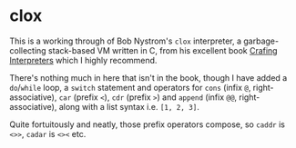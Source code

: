 # clox

This is a working through of Bob Nystrom's `clox` interpreter, a garbage-collecting stack-based VM written in C,
from his excellent book [Crafing Interpreters](http://craftinginterpreters.com/) which I highly recommend.

There's nothing much in here that isn't in the book, though I have added a `do`/`while` loop, a `switch` statement and
operators for `cons` (infix `@`, right-associative), `car` (prefix `<`), `cdr` (prefix `>`) and `append` (infix `@@`, right-associative),
along with a list syntax i.e. `[1, 2, 3]`.

Quite fortuitously and neatly, those prefix operators compose, so `caddr` is `<>>`, `cadar` is `<><` etc.
